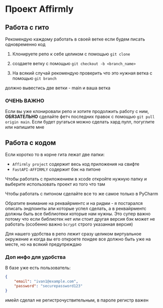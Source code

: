 # Проект Affirmly

## Работа с гито

Рекомендую каждому работать в своей ветке если будем писать одновременно код

1. Клонируете репо к себе целиком с помощью `git clone`

2. создаете ветку с помощью `git checkout -b <branch_name>`

3. На всякий случай рекомендую проверить что это нужная ветка с помощью `git branch`

должно вывестись две ветки - main и ваша ветка

### ОЧЕНЬ ВАЖНО

Если вы уже клонировали репо и хотите продолжить работу с ним, **ОБЯЗАТЕЛЬНО** сделайте фетч последних правок с помощью `git pull origin main`. Если будет ругаться можно сделать хард пулл, погуглите или напишите мне

## Работа с кодом

Если коротко то в корне гита лежат две папки:

* `Affirmly project` содержит весь код приложения на свифте
* `FastAPI-AFFIRMLY` содержит бэк на питоне

Чтобы работать с приложением в xcode откройте нужную папку и выберите использовать проект из того что там

Чтобы работать с питоном сделайте все то же самое только в PyCharm

Обратите внимание на реквайрментс и на ридми - я постарался описать эндпоинты апи которые успел сделать, а в реквайрментс должны быть все библиотеки которые нам нужны. Это супер важно потому что если библиотек нет или стоит другая версия бэк может не работать (особенно важно `bcrypt` строго указанная версия)

Для нашего удобства в репо лежит сразу целиком виртуальное окружение и когда вы его откроете поидее все должно быть уже на месте, но на всякий предупреждаю

### Доп инфо для удобства

В базе уже есть пользователь:

```json
{
    "email": "ivan1@example.com",
    "password": "securepassword123"
}
```

имейл сделал не регистрочуствительным, в пароле регистр важен






